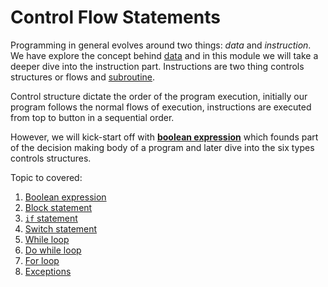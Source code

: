 # Control Flow Statements

Programming in general evolves around two things: *data*  and *instruction*. We have explore the concept behind [data]() and in this module we will take a deeper dive into the instruction part. Instructions are two thing controls structures or flows and [subroutine]().

Control structure dictate the order of the program execution, initially our program follows the normal flows of execution, instructions are executed from top to button in a sequential order.

However, we will kick-start off with [**boolean expression**]() which founds part of the decision making body of a program and later dive into the six types controls structures.

Topic to covered:

1. [Boolean expression](https://github.com/touraye/under-doz/blob/main/content/Module-5-control-structures/a-boolean-expression.md)
2. [Block statement](https://github.com/touraye/under-doz/blob/main/content/Module-5-control-structures/b-the-block-statement.md)
3. [`if` statement](https://github.com/touraye/under-doz/blob/main/content/Module-5-control-structures/c-conditional-statments.md#if-statement)
4. [Switch statement](https://github.com/touraye/under-doz/blob/main/content/Module-5-control-structures/c-conditional-statments.md#switch-statement)
5. [While loop](https://github.com/touraye/under-doz/blob/main/content/Module-5-control-structures/d-iterative-statements.md#one-while-statement)
6. [Do while loop](https://github.com/touraye/under-doz/blob/main/content/Module-5-control-structures/d-iterative-statements.md#two-do-while-loop)
7. [For loop](https://github.com/touraye/under-doz/blob/main/content/Module-5-control-structures/d-iterative-statements.md#four-for-loop)
8. [Exceptions](https://github.com/touraye/under-doz/blob/main/content/Module-5-control-structures/e-exception.md)

